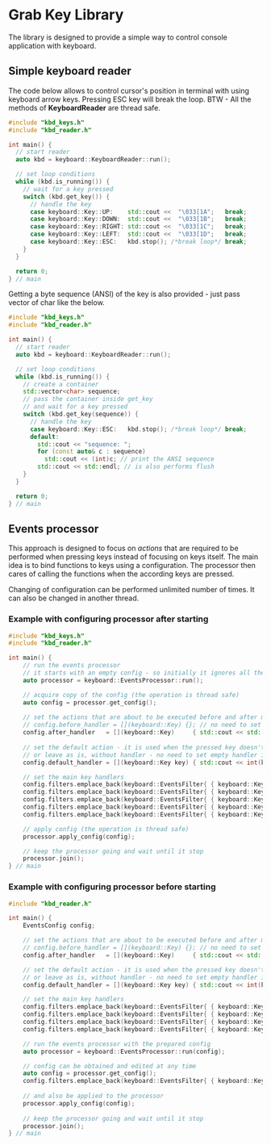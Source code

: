 # Grab Key Library

The library is designed to provide a simple way to control console application with keyboard.



## Simple keyboard reader

The code below allows to control cursor's position in terminal with using keyboard arrow keys. Pressing ESC key will break the loop.
BTW - All the methods of **KeyboardReader** are thread safe.

```c++
#include "kbd_keys.h"
#include "kbd_reader.h"

int main() {
  // start reader
  auto kbd = keyboard::KeyboardReader::run();

  // set loop conditions
  while (kbd.is_running()) {
    // wait for a key pressed
    switch (kbd.get_key()) {
      // handle the key
      case keyboard::Key::UP:    std::cout <<  "\033[1A";   break;
      case keyboard::Key::DOWN:  std::cout <<  "\033[1B";   break;
      case keyboard::Key::RIGHT: std::cout <<  "\033[1C";   break;
      case keyboard::Key::LEFT:  std::cout <<  "\033[1D";   break;
      case keyboard::Key::ESC:   kbd.stop(); /*break loop*/ break;
    }
  }

  return 0;
} // main
```



Getting a byte sequence (ANSI) of the key is also provided - just pass vector of char like the below.

~~~c++
#include "kbd_keys.h"
#include "kbd_reader.h"

int main() {
  // start reader
  auto kbd = keyboard::KeyboardReader::run();

  // set loop conditions
  while (kbd.is_running()) {      
    // create a container
    std::vector<char> sequence;
    // pass the container inside get_key
    // and wait for a key pressed
    switch (kbd.get_key(sequence)) {
      // handle the key
      case keyboard::Key::ESC:   kbd.stop(); /*break loop*/ break;
      default:
        std::cout << "sequence: ";
        for (const auto& c : sequence)
          std::cout << (int)c; // print the ANSI sequence
        std::cout << std::endl; // is also performs flush
    }
  }

  return 0;
} // main
~~~





## Events processor

This approach is designed to focus on *actions* that are required to be performed when pressing keys instead of focusing on keys itself. The main idea is to bind functions to keys using a configuration. The processor then cares of calling the functions when the according keys are pressed.

Changing of configuration can be performed unlimited number of times. It can also be changed in another thread.

### Example with configuring processor after starting

```c++
#include "kbd_keys.h"
#include "kbd_reader.h"

int main() {
    // run the events processor
    // it starts with an empty config - so initially it ignores all the pressed keys
    auto processor = keyboard::EventsProcessor::run();

    // acquire copy of the config (the operation is thread safe)
    auto config = processor.get_config();
    
    // set the actions that are about to be executed before and after main handler
    // config.before_handler = [](keyboard::Key) {}; // no need to set empty handler if no action required
    config.after_handler   = [](keyboard::Key)     { std::cout << std::flush; };
    
    // set the default action - it is used when the pressed key doesn't configured to be handled
    // or leave as is, without handler - no need to set empty handler if no action required
    config.default_handler = [](keyboard::Key key) { std::cout << int(key);   };

    // set the main key handlers
    config.filters.emplace_back(keyboard::EventsFilter{ { keyboard::Key::ESC   }, [&](keyboard::Key) { processor.stop();       } });
    config.filters.emplace_back(keyboard::EventsFilter{ { keyboard::Key::UP    }, [] (keyboard::Key) { std::cout << "\033[1A"; } });
    config.filters.emplace_back(keyboard::EventsFilter{ { keyboard::Key::DOWN  }, [] (keyboard::Key) { std::cout << "\033[1B"; } });
    config.filters.emplace_back(keyboard::EventsFilter{ { keyboard::Key::RIGHT }, [] (keyboard::Key) { std::cout << "\033[1C"; } });
    config.filters.emplace_back(keyboard::EventsFilter{ { keyboard::Key::LEFT  }, [] (keyboard::Key) { std::cout << "\033[1D"; } });

    // apply config (the operation is thread safe)
    processor.apply_config(config);

    // keep the processor going and wait until it stop
    processor.join();
} // main
```



### Example with configuring processor before starting

```c++
#include "kbd_reader.h"

int main() {
    EventsConfig config;

    // set the actions that are about to be executed before and after main handler
    // config.before_handler = [](keyboard::Key) {}; // no need to set empty handler if no action required
    config.after_handler   = [](keyboard::Key)     { std::cout << std::flush; };

    // set the default action - it is used when the pressed key doesn't configured to be handled
    // or leave as is, without handler - no need to set empty handler if no action required
    config.default_handler = [](keyboard::Key key) { std::cout << int(key);   };

    // set the main key handlers
    config.filters.emplace_back(keyboard::EventsFilter{ { keyboard::Key::UP    }, [] (keyboard::Key) { std::cout << "\033[1A"; } });
    config.filters.emplace_back(keyboard::EventsFilter{ { keyboard::Key::DOWN  }, [] (keyboard::Key) { std::cout << "\033[1B"; } });
    config.filters.emplace_back(keyboard::EventsFilter{ { keyboard::Key::RIGHT }, [] (keyboard::Key) { std::cout << "\033[1C"; } });
    config.filters.emplace_back(keyboard::EventsFilter{ { keyboard::Key::LEFT  }, [] (keyboard::Key) { std::cout << "\033[1D"; } });

    // run the events processor with the prepared config
    auto processor = keyboard::EventsProcessor::run(config);

    // config can be obtained and edited at any time
    auto config = processor.get_config();
    config.filters.emplace_back(keyboard::EventsFilter{ { keyboard::Key::ESC   }, [&](keyboard::Key) { processor.stop();       } });
    
    // and also be applied to the processor
    processor.apply_config(config);
    
    // keep the processor going and wait until it stop
    processor.join();
} // main
```

